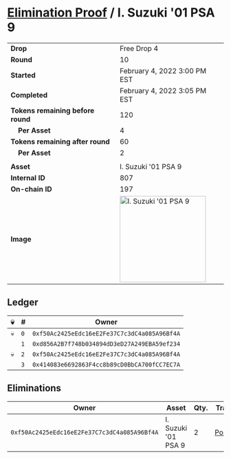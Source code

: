 # [Elimination Proof](./readme.md) / I. Suzuki &#039;01 PSA 9

|||
|---|---|
| **Drop** | Free Drop 4 |
| **Round** | 10 |
| **Started** | February 4, 2022 3:00 PM EST |
| **Completed** | February 4, 2022 3:05 PM EST |
| **Tokens remaining before round** | 120 |
| **&nbsp;&nbsp;&nbsp;&nbsp;Per Asset** | 4 |
| **Tokens remaining after round** | 60 |
| **&nbsp;&nbsp;&nbsp;&nbsp;Per Asset** | 2 |
| | |
| **Asset** | I. Suzuki &#039;01 PSA 9 |
| **Internal ID** | 807 |
| **On-chain ID** | 197 |
| **Image** | <img src="https://tcdn.blokpax.com/957181fa-d24c-4a62-be18-a6ebbe4670f5/b68413ab973161e8b75e5eca1cb1275cdaf0468409eeac9b6db53fe3f2342693.jpg" height="200" alt="I. Suzuki &#039;01 PSA 9" /> |

## Ledger

| 💀 | # | Owner |
| --- | --- | --- |
| 💀 | `0` | `0xf50Ac2425eEdc16eE2Fe37C7c3dC4a085A96Bf4A` |
|  | `1` | `0xd856A2B7f748b034894dD3eD27A249EBA59ef234` |
| 💀 | `2` | `0xf50Ac2425eEdc16eE2Fe37C7c3dC4a085A96Bf4A` |
|  | `3` | `0x414083e6692863F4cc8b89cD0BbCA700fCC7EC7A` |


## Eliminations

| Owner | Asset | Qty. | Transaction |
| --- | --- | --- | --- |
| `0xf50Ac2425eEdc16eE2Fe37C7c3dC4a085A96Bf4A` | I. Suzuki '01 PSA 9 | 2 | [Polygonscan](https://polygonscan.com/tx/0xfebda4412a1cdb692298957be031a94fa8fc7b6408ebad4c4adad565bf772c47) |
